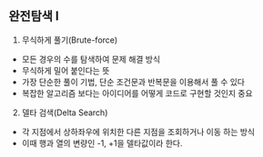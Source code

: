 ## 완전탐색 I

1. 무식하게 풀기(Brute-force)
  - 모든 경우의 수를 탐색하여 문제 해결 방식
  - 무식하게 밀어 붙인다는 뜻
  - 가장 단순한 풀이 기법, 단순 조건문과 반복문을 이용해서 풀 수 있다
  - 복잡한 알고리즘 보다는 아이디어를 어떻게 코드로 구현할 것인지 중요
2. 델타 검색(Delta Search)
  - 각 지점에서 상하좌우에 위치한 다른 지점을 조회하거나 이동 하는 방식
  - 이때 행과 열의 변량인 -1, +1을 델타값이라 한다.

